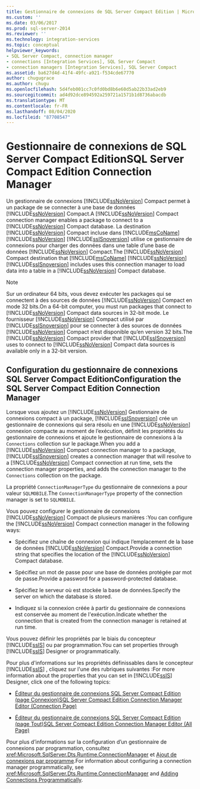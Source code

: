 ```yaml
---
title: Gestionnaire de connexions de SQL Server Compact Edition | Microsoft Docs
ms.custom: ''
ms.date: 03/06/2017
ms.prod: sql-server-2014
ms.reviewer: ''
ms.technology: integration-services
ms.topic: conceptual
helpviewer_keywords:
- SQL Server Compact, connection manager
- connections [Integration Services], SQL Server Compact
- connection managers [Integration Services], SQL Server Compact
ms.assetid: ba627d4d-41f4-49fc-a921-f534cde67770
author: chugugrace
ms.author: chugu
ms.openlocfilehash: 5d4feb001cc7c0fd0bd8b6e60d5ab22b33ad2eb9
ms.sourcegitcommit: ad4d92dce894592a259721a1571b1d8736abacdb
ms.translationtype: MT
ms.contentlocale: fr-FR
ms.lasthandoff: 08/04/2020
ms.locfileid: "87708547"
---
```

# <a name="sql-server-compact-edition-connection-manager"></a><span data-ttu-id="1ef1f-102">Gestionnaire de connexions de SQL Server Compact Edition</span><span class="sxs-lookup"><span data-stu-id="1ef1f-102">SQL Server Compact Edition Connection Manager</span></span>
  <span data-ttu-id="1ef1f-103">Un gestionnaire de connexions [!INCLUDE[ssNoVersion](../../includes/ssnoversion-md.md)] Compact permet à un package de se connecter à une base de données [!INCLUDE[ssNoVersion](../../includes/ssnoversion-md.md)] Compact.</span><span class="sxs-lookup"><span data-stu-id="1ef1f-103">A [!INCLUDE[ssNoVersion](../../includes/ssnoversion-md.md)] Compact connection manager enables a package to connect to a [!INCLUDE[ssNoVersion](../../includes/ssnoversion-md.md)] Compact database.</span></span> <span data-ttu-id="1ef1f-104">La destination [!INCLUDE[ssNoVersion](../../includes/ssnoversion-md.md)] Compact incluse dans [!INCLUDE[msCoName](../../includes/msconame-md.md)] [!INCLUDE[ssNoVersion](../../includes/ssnoversion-md.md)] [!INCLUDE[ssISnoversion](../../includes/ssisnoversion-md.md)] utilise ce gestionnaire de connexions pour charger des données dans une table d’une base de données [!INCLUDE[ssNoVersion](../../includes/ssnoversion-md.md)] Compact.</span><span class="sxs-lookup"><span data-stu-id="1ef1f-104">The [!INCLUDE[ssNoVersion](../../includes/ssnoversion-md.md)] Compact destination that [!INCLUDE[msCoName](../../includes/msconame-md.md)] [!INCLUDE[ssNoVersion](../../includes/ssnoversion-md.md)] [!INCLUDE[ssISnoversion](../../includes/ssisnoversion-md.md)] includes uses this connection manager to load data into a table in a [!INCLUDE[ssNoVersion](../../includes/ssnoversion-md.md)] Compact database.</span></span>  
  
> [!NOTE]  
>  <span data-ttu-id="1ef1f-105">Sur un ordinateur 64 bits, vous devez exécuter les packages qui se connectent à des sources de données [!INCLUDE[ssNoVersion](../../includes/ssnoversion-md.md)] Compact en mode 32 bits.</span><span class="sxs-lookup"><span data-stu-id="1ef1f-105">On a 64-bit computer, you must run packages that connect to [!INCLUDE[ssNoVersion](../../includes/ssnoversion-md.md)] Compact data sources in 32-bit mode.</span></span> <span data-ttu-id="1ef1f-106">Le fournisseur [!INCLUDE[ssNoVersion](../../includes/ssnoversion-md.md)] Compact utilisé par [!INCLUDE[ssISnoversion](../../includes/ssisnoversion-md.md)] pour se connecter à des sources de données [!INCLUDE[ssNoVersion](../../includes/ssnoversion-md.md)] Compact n’est disponible qu’en version 32 bits.</span><span class="sxs-lookup"><span data-stu-id="1ef1f-106">The [!INCLUDE[ssNoVersion](../../includes/ssnoversion-md.md)] Compact provider that [!INCLUDE[ssISnoversion](../../includes/ssisnoversion-md.md)] uses to connect to [!INCLUDE[ssNoVersion](../../includes/ssnoversion-md.md)] Compact data sources is available only in a 32-bit version.</span></span>  
  
## <a name="configuration-the-sql-server-compact-edition-connection-manager"></a><span data-ttu-id="1ef1f-107">Configuration du gestionnaire de connexions SQL Server Compact Edition</span><span class="sxs-lookup"><span data-stu-id="1ef1f-107">Configuration the SQL Server Compact Edition Connection Manager</span></span>  
 <span data-ttu-id="1ef1f-108">Lorsque vous ajoutez un [!INCLUDE[ssNoVersion](../../includes/ssnoversion-md.md)] Gestionnaire de connexions compact à un package, [!INCLUDE[ssISnoversion](../../includes/ssisnoversion-md.md)] crée un gestionnaire de connexions qui sera résolu en une [!INCLUDE[ssNoVersion](../../includes/ssnoversion-md.md)] connexion compacte au moment de l’exécution, définit les propriétés du gestionnaire de connexions et ajoute le gestionnaire de connexions à la `Connections` collection sur le package.</span><span class="sxs-lookup"><span data-stu-id="1ef1f-108">When you add a [!INCLUDE[ssNoVersion](../../includes/ssnoversion-md.md)] Compact connection manager to a package, [!INCLUDE[ssISnoversion](../../includes/ssisnoversion-md.md)] creates a connection manager that will resolve to a [!INCLUDE[ssNoVersion](../../includes/ssnoversion-md.md)] Compact connection at run time, sets the connection manager properties, and adds the connection manager to the `Connections` collection on the package.</span></span>  
  
 <span data-ttu-id="1ef1f-109">La propriété `ConnectionManagerType` du gestionnaire de connexions a pour valeur `SQLMOBILE`.</span><span class="sxs-lookup"><span data-stu-id="1ef1f-109">The `ConnectionManagerType` property of the connection manager is set to `SQLMOBILE`.</span></span>  
  
 <span data-ttu-id="1ef1f-110">Vous pouvez configurer le gestionnaire de connexions [!INCLUDE[ssNoVersion](../../includes/ssnoversion-md.md)] Compact de plusieurs manières :</span><span class="sxs-lookup"><span data-stu-id="1ef1f-110">You can configure the [!INCLUDE[ssNoVersion](../../includes/ssnoversion-md.md)] Compact connection manager in the following ways:</span></span>  
  
-   <span data-ttu-id="1ef1f-111">Spécifiez une chaîne de connexion qui indique l’emplacement de la base de données [!INCLUDE[ssNoVersion](../../includes/ssnoversion-md.md)] Compact.</span><span class="sxs-lookup"><span data-stu-id="1ef1f-111">Provide a connection string that specifies the location of the [!INCLUDE[ssNoVersion](../../includes/ssnoversion-md.md)] Compact database.</span></span>  
  
-   <span data-ttu-id="1ef1f-112">Spécifiez un mot de passe pour une base de données protégée par mot de passe.</span><span class="sxs-lookup"><span data-stu-id="1ef1f-112">Provide a password for a password-protected database.</span></span>  
  
-   <span data-ttu-id="1ef1f-113">Spécifiez le serveur où est stockée la base de données.</span><span class="sxs-lookup"><span data-stu-id="1ef1f-113">Specify the server on which the database is stored.</span></span>  
  
-   <span data-ttu-id="1ef1f-114">Indiquez si la connexion créée à partir du gestionnaire de connexions est conservée au moment de l'exécution.</span><span class="sxs-lookup"><span data-stu-id="1ef1f-114">Indicate whether the connection that is created from the connection manager is retained at run time.</span></span>  
  
 <span data-ttu-id="1ef1f-115">Vous pouvez définir les propriétés par le biais du concepteur [!INCLUDE[ssIS](../../includes/ssis-md.md)] ou par programmation.</span><span class="sxs-lookup"><span data-stu-id="1ef1f-115">You can set properties through [!INCLUDE[ssIS](../../includes/ssis-md.md)] Designer or programmatically.</span></span>  
  
 <span data-ttu-id="1ef1f-116">Pour plus d'informations sur les propriétés définissables dans le concepteur [!INCLUDE[ssIS](../../includes/ssis-md.md)] , cliquez sur l'une des rubriques suivantes :</span><span class="sxs-lookup"><span data-stu-id="1ef1f-116">For more information about the properties that you can set in [!INCLUDE[ssIS](../../includes/ssis-md.md)] Designer, click one of the following topics:</span></span>  
  
-   [<span data-ttu-id="1ef1f-117">Éditeur du gestionnaire de connexions SQL Server Compact Edition &#40;page Connexion&#41;</span><span class="sxs-lookup"><span data-stu-id="1ef1f-117">SQL Server Compact Edition Connection Manager Editor &#40;Connection Page&#41;</span></span>](../sql-server-compact-edition-connection-manager-editor-connection-page.md)  
  
-   [<span data-ttu-id="1ef1f-118">Éditeur du gestionnaire de connexions SQL Server Compact Edition &#40;page Tout&#41;</span><span class="sxs-lookup"><span data-stu-id="1ef1f-118">SQL Server Compact Edition Connection Manager Editor &#40;All Page&#41;</span></span>](../sql-server-compact-edition-connection-manager-editor-all-page.md)  
  
 <span data-ttu-id="1ef1f-119">Pour plus d’informations sur la configuration d’un gestionnaire de connexions par programmation, consultez <xref:Microsoft.SqlServer.Dts.Runtime.ConnectionManager> et [Ajout de connexions par programme](../building-packages-programmatically/adding-connections-programmatically.md).</span><span class="sxs-lookup"><span data-stu-id="1ef1f-119">For information about configuring a connection manager programmatically, see <xref:Microsoft.SqlServer.Dts.Runtime.ConnectionManager> and [Adding Connections Programmatically](../building-packages-programmatically/adding-connections-programmatically.md).</span></span>  
  
  

